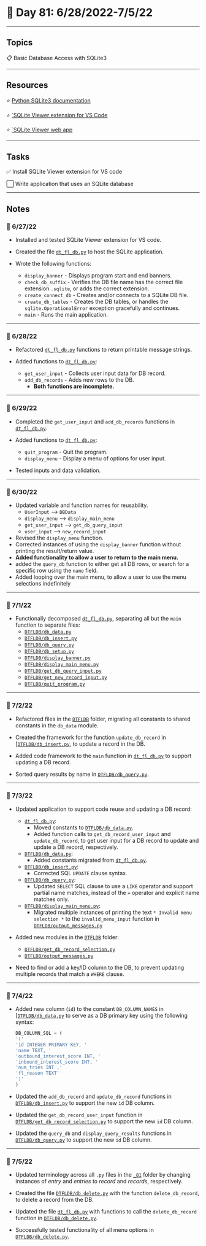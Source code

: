 # :calendar: Day 81: 6/28/2022-7/5/22

---

## Topics

:clipboard: Basic Database Access with SQLite3

---

## Resources

:star: [Python SQLite3 documentation](https://docs.python.org/3/library/sqlite3.html)

:star: [`SQLite Viewer extension for VS Code](https://marketplace.visualstudio.com/items?itemName=qwtel.sqlite-viewer)

:star: [`SQLite Viewer web app](https://sqliteviewer.app)

---

## Tasks

:white_check_mark: Install SQLite Viewer extension for VS code

:white_large_square: Write application that uses an SQLite database

---

## Notes

### :notebook: 6/27/22

- Installed and tested SQLite Viewer extension for VS code.

- Created the file [`dt_fl_db.py`](https://github.com/timothyhull/100daysofcode/blob/main/days/_81/dt_fl_db.py) to host the SQLite application.

- Wrote the following functions:
    - `display_banner` - Displays program start and end banners.
    - `check_db_suffix` - Verifies the DB file name has the correct file extension `.sqlite`, or adds the correct extension.
    - `create_connect_db` - Creates and/or connects to a SQLite DB file.
    - `create_db_tables` - Creates the DB tables, or handles the `sqlite.OperationalError` exception gracefully and continues.
    - `main` - Runs the main application.

---

### :notebook: 6/28/22

- Refactored [`dt_fl_db.py`](https://github.com/timothyhull/100daysofcode/blob/main/days/_81/dt_fl_db.py) functions to return printable message strings.

- Added functions to [`dt_fl_db.py`](https://github.com/timothyhull/100daysofcode/blob/main/days/_81/dt_fl_db.py):
    - `get_user_input` - Collects user input data for DB record.
    - `add_db_records` - Adds new rows to the DB.
        - **Both functions are incomplete.**

---

### :notebook: 6/29/22

- Completed the `get_user_input` and `add_db_records` functions in [`dt_fl_db.py`](https://github.com/timothyhull/100daysofcode/blob/main/days/_81/dt_fl_db.py).

- Added functions to [`dt_fl_db.py`](https://github.com/timothyhull/100daysofcode/blob/main/days/_81/dt_fl_db.py):
    - `quit_program` - Quit the program.
    - `display_menu` - Display a menu of options for user input.

- Tested inputs and data validation.

---

### :notebook: 6/30/22

- Updated variable and function names for reusability.
    - `UserInput` --> `DBData`
    - `display_menu` --> `display_main_menu`
    - `get_user_input` --> `get_db_query_input`
    - `user_input` --> `new_record_input`
- Revised the `display_menu` function.
- Corrected instances of using the `display_banner` function without printing the result/return value.
- **Added functionality to allow a user to return to the main menu.**
- added the `query_db` function to either get all DB rows, or search for a specific row using the `name` field.
- Added looping over the main menu, to allow a user to use the menu selections indefinitely

---

### :notebook: 7/1/22

- Functionally decomposed [`dt_fl_db.py`](https://github.com/timothyhull/100daysofcode/blob/main/days/_81/dt_fl_db.py), separating all but the `main` function to separate files:
    - [`DTFLDB/db_data.py`](https://github.com/timothyhull/100daysofcode/blob/main/days/_81/DTFLDB/db_data.py)
    - [`DTFLDB/db_insert.py`](https://github.com/timothyhull/100daysofcode/blob/main/days/_81/DTFLDB/db_insert.py)
    - [`DTFLDB/db_query.py`](https://github.com/timothyhull/100daysofcode/blob/main/days/_81/DTFLDB/db_query.py)
    - [`DTFLDB/db_setup.py`](https://github.com/timothyhull/100daysofcode/blob/main/days/_81/DTFLDB/db_setup.py)
    - [`DTFLDB/display_banner.py`](https://github.com/timothyhull/100daysofcode/blob/main/days/_81/DTFLDB/display_banner.py)
    - [`DTFLDB/display_main_menu.py`](https://github.com/timothyhull/100daysofcode/blob/main/days/_81/DTFLDB/display_main_menu.py)
    - [`DTFLDB/get_db_query_input.py`](https://github.com/timothyhull/100daysofcode/blob/main/days/_81/DTFLDB/get_db_query_input.py)
    - [`DTFLDB/get_new_record_input.py`](https://github.com/timothyhull/100daysofcode/blob/main/days/_81/DTFLDB/get_new_record_input.py)
    - [`DTFLDB/quit_program.py`](https://github.com/timothyhull/100daysofcode/blob/main/days/_81/DTFLDB/quit_program.py)

---

### :notebook: 7/2/22

- Refactored files in the [`DTFLDB`](https://github.com/timothyhull/100daysofcode/tree/main/days/_81/DTFLDB) folder, migrating all constants to shared constants in the `db_data` module.

- Created the framework for the function `update_db_record` in [[`DTFLDB/db_insert.py`](https://github.com/timothyhull/100daysofcode/blob/main/days/_81/DTFLDB/db_insert.py), to update a record in the DB.

- Added code framework to the `main` function in [`dt_fl_db.py`](https://github.com/timothyhull/100daysofcode/blob/main/days/_81/dt_fl_db.py) to support updating a DB record.

- Sorted query results by name in [`DTFLDB/db_query.py`](https://github.com/timothyhull/100daysofcode/blob/main/days/_81/DTFLDB/db_query.py).

---

### :notebook: 7/3/22

- Updated application to support code reuse and updating a DB record:
    - [`dt_fl_db.py`](https://github.com/timothyhull/100daysofcode/blob/main/days/_81/dt_fl_db.py):
        - Moved constants to [`DTFLDB/db_data.py`](https://github.com/timothyhull/100daysofcode/blob/main/days/_81/DTFLDB/db_data.py).
        - Added function calls to `get_db_record_user_input` and `update_db_record`, to get user input for a DB record to update and update a DB record, respectively.
    - [`DTFLDB/db_data.py`](https://github.com/timothyhull/100daysofcode/blob/main/days/_81/DTFLDB/db_data.py):
        - Added constants migrated from [`dt_fl_db.py`](https://github.com/timothyhull/100daysofcode/blob/main/days/_81/dt_fl_db.py).
    - [`DTFLDB/db_insert.py`](https://github.com/timothyhull/100daysofcode/blob/main/days/_81/DTFLDB/db_insert.py):
        - Corrected SQL `UPDATE` clause syntax.
    - [`DTFLDB/db_query.py`](https://github.com/timothyhull/100daysofcode/blob/main/days/_81/DTFLDB/db_query.py):
        - Updated `SELECT` SQL clause to use a `LIKE` operator and support partial name matches, instead of the `=` operator and explicit name matches only.
    - [`DTFLDB/display_main_menu.py`](https://github.com/timothyhull/100daysofcode/blob/main/days/_81/DTFLDB/display_main_menu.py):
        - Migrated multiple instances of printing the text `* Invalid menu selection *` to the `invalid_menu_input` function in [`DTFLDB/output_messages.py`](https://github.com/timothyhull/100daysofcode/blob/main/days/_81/DTFLDB/output_messages.py)

- Added new modules in the [`DTFLDB`](https://github.com/timothyhull/100daysofcode/tree/main/days/_81/DTFLDB) folder:
    - [`DTFLDB/get_db_record_selection.py`](https://github.com/timothyhull/100daysofcode/blob/main/days/_81/DTFLDB/get_db_record_selection.py)
    - [`DTFLDB/output_messages.py`](https://github.com/timothyhull/100daysofcode/blob/main/days/_81/DTFLDB/output_messages.py)

- Need to find or add a key/ID column to the DB, to prevent updating multiple records that match a `WHERE` clause.

---

### :notebook: 7/4/22

- Added new column (`id`) to the constant `DB_COLUMN_NAMES` in [[`DTFLDB/db_data.py`](https://github.com/timothyhull/100daysofcode/blob/main/days/_81/DTFLDB/db_data.py) to serve as a DB primary key using the following syntax:

    ```python
    DB_COLUMN_SQL = (
    '('
    'id INTEGER PRIMARY KEY, '
    'name TEXT, '
    'outbound_interest_score INT, '
    'inbound_interest_score INT, '
    'num_tries INT ,'
    'fl_reason TEXT'
    ')'
    )
    ```

- Updated the `add_db_record` and `update_db_record` functions in [`DTFLDB/db_insert.py`](https://github.com/timothyhull/100daysofcode/blob/main/days/_81/DTFLDB/db_insert.py) to support the new `id` DB column.

- Updated the `get_db_record_user_input` function in [`DTFLDB/get_db_record_selection.py`](https://github.com/timothyhull/100daysofcode/blob/main/days/_81/DTFLDB/get_db_record_selection.py) to support the new `id` DB column.

- Updated the `query_db` and `display_query_results` functions in [`DTFLDB/db_query.py`](https://github.com/timothyhull/100daysofcode/blob/main/days/_81/DTFLDB/db_query.py) to support the new `id` DB column.

---

### :notebook: 7/5/22

- Updated terminology across all `.py` files in the [`_81`](https://github.com/timothyhull/100daysofcode/tree/main/days/_81) folder by changing instances of _entry_ and _entries_ to _record_ and _records_, respectively.

- Created the file [`DTFLDB/db_delete.py`](https://github.com/timothyhull/100daysofcode/blob/main/days/_81/DTFLDB/db_delete.py) with the function `delete_db_record`, to delete a record from the DB.

- Updated the file [`dt_fl_db.py`](https://github.com/timothyhull/100daysofcode/blob/main/days/_81/dt_fl_db.py) with functions to call the `delete_db_record` function in [`DTFLDB/db_delete.py`](https://github.com/timothyhull/100daysofcode/blob/main/days/_81/DTFLDB/db_delete.py).

- Successfully tested functionality of all menu options in [`DTFLDB/db_delete.py`](https://github.com/timothyhull/100daysofcode/blob/main/days/_81/DTFLDB/db_delete.py).
